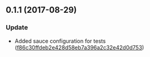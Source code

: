 <a name="0.1.1"></a>
## 0.1.1 (2017-08-29)


### Update

* Added sauce configuration for tests ([f86c30ffdeb2e428d58eb7a396a2c32e42d0d753](https://github.com/advanced-rest-client/chrome-xhr-request/commit/f86c30ffdeb2e428d58eb7a396a2c32e42d0d753))



